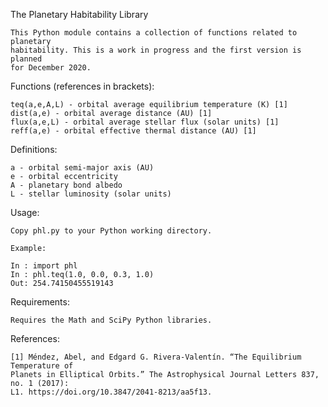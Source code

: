 The Planetary Habitability Library

	This Python module contains a collection of functions related to planetary
	habitability. This is a work in progress and the first version is planned
	for December 2020.

Functions (references in brackets):

	teq(a,e,A,L) - orbital average equilibrium temperature (K) [1]
	dist(a,e) - orbital average distance (AU) [1]
	flux(a,e,L) - orbital average stellar flux (solar units) [1]
	reff(a,e) - orbital effective thermal distance (AU) [1]

Definitions:
	
	a - orbital semi-major axis (AU)
	e - orbital eccentricity
	A - planetary bond albedo
	L - stellar luminosity (solar units)

Usage:

	Copy phl.py to your Python working directory. 
	
	Example:
	
	In : import phl
	In : phl.teq(1.0, 0.0, 0.3, 1.0)
	Out: 254.74150455519143
	
Requirements:

	Requires the Math and SciPy Python libraries.

References:

	[1] Méndez, Abel, and Edgard G. Rivera-Valentín. “The Equilibrium Temperature of
	Planets in Elliptical Orbits.” The Astrophysical Journal Letters 837, no. 1 (2017):
	L1. https://doi.org/10.3847/2041-8213/aa5f13.
